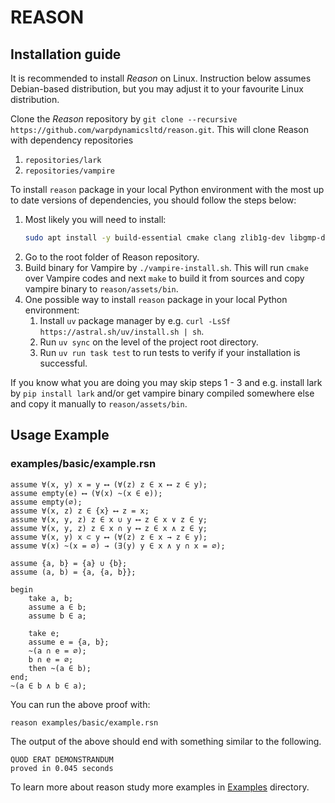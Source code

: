 # REASON

## Installation guide

It is recommended to install <i>Reason</i> on Linux. 
Instruction below assumes Debian-based distribution, but you may adjust it to your favourite Linux distribution.

Clone the <i>Reason</i> repository by `git clone --recursive https://github.com/warpdynamicsltd/reason.git`. 
This will clone Reason with dependency repositories

1. `repositories/lark`
2. `repositories/vampire`

To install `reason` package in your local Python environment 
with the most up to date versions of dependencies, you should follow the steps below:

1. Most likely you will need to install:
   ```bash
   sudo apt install -y build-essential cmake clang zlib1g-dev libgmp-dev python3 curl
   ```
1. Go to the root folder of Reason repository.
2. Build binary for Vampire by `./vampire-install.sh`. This will run `cmake` over Vampire codes and next `make` to build it from sources and copy vampire binary to `reason/assets/bin`.
3. One possible way to install `reason` package in your local Python environment:
   1. Install `uv` package manager by e.g. `curl -LsSf https://astral.sh/uv/install.sh | sh`.
   2. Run `uv sync` on the level of the project root directory.
   3. Run `uv run task test` to run tests to verify if your installation is successful.

If you know what you are doing you may skip steps 1 - 3 and e.g. install lark by `pip install lark` 
and/or get vampire binary compiled somewhere else and copy it manually to `reason/assets/bin`.

## Usage Example

### examples/basic/example.rsn

```
assume ∀(x, y) x = y ⟷ (∀(z) z ∈ x ⟷ z ∈ y);
assume empty(e) ⟷ (∀(x) ~(x ∈ e));
assume empty(∅);
assume ∀(x, z) z ∈ {x} ⟷ z = x;
assume ∀(x, y, z) z ∈ x ∪ y ⟷ z ∈ x ∨ z ∈ y;
assume ∀(x, y, z) z ∈ x ∩ y ⟷ z ∈ x ∧ z ∈ y;
assume ∀(x, y) x ⊂ y ⟷ (∀(z) z ∈ x → z ∈ y);
assume ∀(x) ~(x = ∅) → (∃(y) y ∈ x ∧ y ∩ x = ∅);

assume {a, b} = {a} ∪ {b};
assume (a, b) = {a, {a, b}};

begin
    take a, b;
    assume a ∈ b;
    assume b ∈ a;

    take e;
    assume e = {a, b};
    ~(a ∩ e = ∅);
    b ∩ e = ∅;
    then ~(a ∈ b);
end;
~(a ∈ b ∧ b ∈ a);
```

You can run the above proof with:
```bash
reason examples/basic/example.rsn
```

The output of the above should end with something similar to the following.

```
QUOD ERAT DEMONSTRANDUM
proved in 0.045 seconds
```

To learn more about reason study more examples in [Examples](examples) directory.